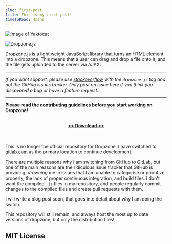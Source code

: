 ```yaml
---
slug: first-post
title: This is my first post!
timeToRead: 4mins
---
```


![Image of Yaktocat](https://octodex.github.com/images/yaktocat.png)

<img alt="Dropzone.js" src="http://www.dropzonejs.com/images/new-logo.svg" />

Dropzone.js is a light weight JavaScript library that turns an HTML element into a dropzone.
This means that a user can drag and drop a file onto it, and the file gets uploaded to the server via AJAX.

* * *

_If you want support, please use [stackoverflow](http://stackoverflow.com/) with the `dropzone.js` tag and not the
GitHub issues tracker. Only post an issue here if you think you discovered a bug or have a feature request._

* * *

**Please read the [contributing guidelines](CONTRIBUTING.md) before you start working on Dropzone!**

<br>
<div align="center">
  <a href="https://gitlab.com/meno/dropzone/builds/artifacts/master/download?job=release"><strong>&gt;&gt; Download &lt;&lt;</strong></a>
</div>
<br>
<br>

This is no longer the official repository for Dropzone. I have switched to [gitlab.com](https://gitlab.com/meno/dropzone)
as the primary location to continue development.
 
There are multiple reasons why I am switching from GitHub to GitLab, but one of the main reasons are the ridiculous
issue tracker that GitHub is providing, *drowning* me in issues that I am unable to categorise or prioritize properly,
the lack of proper continuous integration, and build files. I don't want the compiled `.js` files in my repository, and
people regularly commit changes to the compiled files and create pull requests with them.

I will write a blog post soon, that goes into detail about why I am doing the switch.

This repository will still remain, and always host the most up to date versions of dropzone, but only the distribution
files!

MIT License
-----------